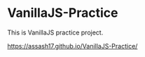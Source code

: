 # VanillaJS-Practice
This is VanillaJS practice project.

https://assash17.github.io/VanillaJS-Practice/
